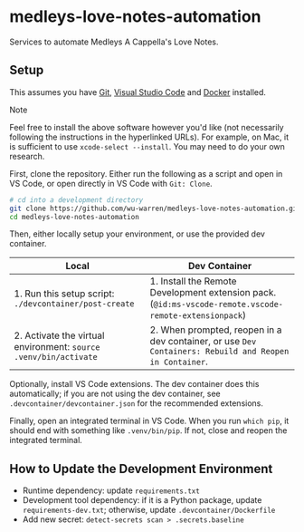# medleys-love-notes-automation

Services to automate Medleys A Cappella's Love Notes.

## Setup

This assumes you have [Git](https://git-scm.com/downloads),
[Visual Studio Code](https://code.visualstudio.com/Download) and
[Docker](https://docs.docker.com/desktop/) installed.

<!-- prettier-ignore-start -->

> [!NOTE]
> Feel free to install the above software however you'd like (not necessarily
> following the instructions in the hyperlinked URLs). For example, on Mac, it
> is sufficient to use `xcode-select --install`. You may need to do your own
> research.

<!-- prettier-ignore-end -->

First, clone the repository. Either run the following as a script and open in VS
Code, or open directly in VS Code with `Git: Clone`.

```sh
# cd into a development directory
git clone https://github.com/wu-warren/medleys-love-notes-automation.git
cd medleys-love-notes-automation
```

Then, either locally setup your environment, or use the provided dev container.

| Local                                                            | Dev Container                                                                                          |
| ---------------------------------------------------------------- | ------------------------------------------------------------------------------------------------------ |
| 1. Run this setup script: `./devcontainer/post-create`           | 1. Install the Remote Development extension pack. (`@id:ms-vscode-remote.vscode-remote-extensionpack`) |
| 2. Activate the virtual environment: `source .venv/bin/activate` | 2. When prompted, reopen in a dev container, or use `Dev Containers: Rebuild and Reopen in Container`. |

Optionally, install VS Code extensions. The dev container does this
automatically; if you are not using the dev container, see
`.devcontainer/devcontainer.json` for the recommended extensions.

Finally, open an integrated terminal in VS Code. When you run `which pip`, it
should end with something like `.venv/bin/pip`. If not, close and reopen the
integrated terminal.

## How to Update the Development Environment

<!-- prettier-ignore-start -->

- Runtime dependency: update `requirements.txt`
- Development tool dependency: if it is a Python package, update
  `requirements-dev.txt`; otherwise, update `.devcontainer/Dockerfile`
- Add new secret: `detect-secrets scan > .secrets.baseline` <!-- pragma: allowlist secret -->

<!-- prettier-ignore-end -->

